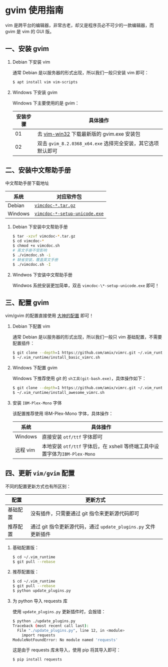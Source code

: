 # gvim 使用指南

vim 是跨平台的编辑器，非常古老，却又是程序员必不可少的一款编辑器，而 gvim 是 vim 的 GUI 版。

## 一、安装 gvim

1. Debian 下安装 vim

   通常 Debian 是以服务器的形式出现，所以我们一般只安装 vim 即可：

   ```sh
   $ apt install vim vim-scripts
   ```

2. Windows 下安装 gvim

   Windows 下主要使用的是 gvim：

   | 安装步骤 | 具体操作                                                                                         |
   | -------- | ------------------------------------------------------------------------------------------------ |
   | 01       | 去 [vim-win32](https://github.com/vim/vim-win32-installer/releases) 下载最新版的 gvim.exe 安装包 |
   | 02       | 双击 `gvim_8.2.0368_x64.exe` 选择完全安装，其它选项默认即可                                      |

## 二、安装中文帮助手册

中文帮助手册下载地址

| 系统    | 对应软件包                                                                      |
| ------- | ------------------------------------------------------------------------------- |
| Debian  | [`vimcdoc-*.tar.gz`](https://github.com/yianwillis/vimcdoc/releases)            |
| Windows | [`vimcdoc-*-setup-unicode.exe`](https://github.com/yianwillis/vimcdoc/releases) |

1. Debian 下安装中文帮助手册

   ```sh
   $ tar -xzvf vimcdoc-*.tar.gz
   $ cd vimcdoc-*
   $ chmod +x vimcdoc.sh
   # 英文手册不受影响
   $ ./vimcdoc.sh -i
   # 缺省安装，覆盖英文手册
   $ ./vimcdoc.sh -I
   ```

2. Windwos 下安装中文帮助手册

   Windwos 系统安装更加简单，双击 `vimcdoc-\*-setup-unicode.exe` 即可！

## 三、配置 gvim

vim/gvim 的配置直接使用 [大神的配置](https://github.com/linjialiang/vimrc.git) 即可！

1. Debian 下配置 vim

   通常 Debian 是以服务器的形式出现，所以我们一般只 vim 基础配置，不需要配置插件：

   ```sh
   $ git clone --depth=1 https://github.com/amix/vimrc.git ~/.vim_runtime
   $ ~/.vim_runtime/install_basic_vimrc.sh
   ```

2. Windows 下配置 gvim

   Windows 下推荐使用 git 的 `sh工具(git-bash.exe)`，具体操作如下：

   ```sh
   $ git clone --depth=1 https://github.com/amix/vimrc.git ~/.vim_runtime
   $ ~/.vim_runtime/install_awesome_vimrc.sh
   ```

3. 安装 `IBM-Plex-Mono` 字体

   该配置推荐使用 IBM-Plex-Mono 字体，具体操作：

   | 系统     | 具体操作                                                                   |
   | -------- | -------------------------------------------------------------------------- |
   | Windows  | 直接安装 `otf/ttf` 字体即可                                                |
   | 远程 vim | 本地安装 `otf/ttf` 字体后，在 xshell 等终端工具中设置字体为`IBM-Plex-Mono` |

## 四、更新 `vim/gvim` 配置

不同的配置更新方式也有所区别：

| 配置     | 更新方式                                                       |
| -------- | -------------------------------------------------------------- |
| 基础配置 | 没有插件，只需要通过 git 指令来更新源代码即可                  |
| 推荐配置 | 通过 git 指令更新源代码，通过 `update_plugins.py` 文件更新插件 |

1. 基础配置版：

   ```sh
   $ cd ~/.vim_runtime
   $ git pull --rebase
   ```

2. 推荐配置版：

   ```sh
   $ cd ~/.vim_runtime
   $ git pull --rebase
   $ python update_plugins.py
   ```

3. 为 python 导入 requests 库

   使用 `update_plugins.py` 更新插件时，会报错：

   ```sh
   $ python ./update_plugins.py
   Traceback (most recent call last):
     File "./update_plugins.py", line 12, in <module>
       import requests
   ModuleNotFoundError: No module named 'requests'
   ```

   这是由于 requests 库未导入，使用 pip 将其导入即可：

   ```sh
   $ pip install requests
   ```

